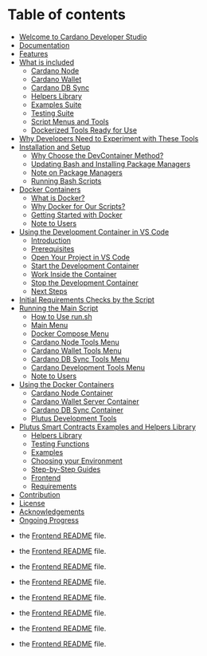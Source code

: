 # Table of contents

* [Welcome to Cardano Developer Studio](README.md)
* [Documentation](README.md#documentation)
* [Features](README.md#features)
* [What is included](docs/README\_INCLUDED.md)
  * [Cardano Node](docs/README\_INCLUDED.md#cardano-node)
  * [Cardano Wallet](docs/README\_INCLUDED.md#cardano-wallet)
  * [Cardano DB Sync](docs/README\_INCLUDED.md#cardano-db-sync)
  * [Helpers Library](docs/README\_INCLUDED.md#helpers-library)
  * [Examples Suite](docs/README\_INCLUDED.md#example-suite)
  * [Testing Suite](docs/README\_INCLUDED.md#testing-suite)
  * [Script Menus and Tools](docs/README\_INCLUDED.md#script-menus-and-tools)
  * [Dockerized Tools Ready for Use](docs/README\_INCLUDED.md#dockerized-tools-ready-for-use)
* [Why Developers Need to Experiment with These Tools](docs/README\_INCLUDED.md#why-developers-need-to-experiment-with-these-tools)
* [Installation and Setup](docs/README\_INSTALLATION.md)
  * [Why Choose the DevContainer Method?](docs/README\_INSTALLATION.md#why-choose-the-devcontainer-method)
  * [Updating Bash and Installing Package Managers](docs/README\_INSTALLATION.md#updating-bash-and-installing-package-managers)
  * [Note on Package Managers](docs/README\_INSTALLATION.md#note-on-package-managers)
  * [Running Bash Scripts](docs/README\_INSTALLATION.md#running-bash-scripts)
* [Docker Containers](docs/README\_DOCKER.md)
  * [What is Docker?](docs/README\_DOCKER.md#what-is-docker)
  * [Why Docker for Our Scripts?](docs/README\_DOCKER.md#why-docker-for-our-scripts)
  * [Getting Started with Docker](docs/README\_DOCKER.md#getting-started-with-docker)
  * [Note to Users](docs/README\_DOCKER.md#note-to-users)
* [Using the Development Container in VS Code](docs/README\_VSCODE.md)
  * [Introduction](docs/README\_VSCODE.md#introduction)
  * [Prerequisites](docs/README\_VSCODE.md#prerequisites)
  * [Open Your Project in VS Code](docs/README\_VSCODE.md#open-your-project-in-vs-code)
  * [Start the Development Container](docs/README\_VSCODE.md#start-the-development-container)
  * [Work Inside the Container](docs/README\_VSCODE.md#work-inside-the-container)
  * [Stop the Development Container](docs/README\_VSCODE.md#stop-the-development-container)
  * [Next Steps](docs/README\_VSCODE.md#next-steps)
* [Initial Requirements Checks by the Script](docs/README\_VSCODE.md#initial-requirements-checks-by-the-script)
* [Running the Main Script](docs/README\_SCRIPT.md)
  * [How to Use run.sh](docs/README\_SCRIPT.md#how-to-use-runsh)
  * [Main Menu](docs/README\_SCRIPT.md#main-menu)
  * [Docker Compose Menu](docs/README\_SCRIPT.md#docker-compose-menu)
  * [Cardano Node Tools Menu](docs/README\_SCRIPT.md#cardano-node-tools-menu)
  * [Cardano Wallet Tools Menu](docs/README\_SCRIPT.md#cardano-wallet-tools-menu)
  * [Cardano DB Sync Tools Menu](docs/README\_SCRIPT.md#cardano-db-sync-tools-menu)
  * [Cardano Development Tools Menu](docs/README\_SCRIPT.md#cardano-development-tools-menu)
  * [Note to Users](docs/README\_SCRIPT.md#note-to-users)
* [Using the Docker Containers](docs/README\_CONTAINERS.md)
  * [Cardano Node Container](docs/README\_CONTAINERS.md#cardano-node-container)
  * [Cardano Wallet Server Container](docs/README\_CONTAINERS.md#cardano-wallet-server-container)
  * [Cardano DB Sync Container](docs/README\_CONTAINERS.md#cardano-db-sync-container)
  * [Plutus Development Tools](docs/README\_CONTAINERS.md#plutus-development-tools)
* [Plutus Smart Contracts Examples and Helpers Library](examples/README.md)
  * [Helpers Library](examples/README.md#helpers-library)
  * [Testing Functions](examples/README.md#testing-functions)
  * [Examples](examples/README.md#examples)
  * [Choosing your Environment](examples/README.md#choosing-your-environment)
  * [Step-by-Step Guides](examples/README.md#step-by-step-guides)
  * [Frontend](./examples/README.md#frontend)
  * [Requirements](examples/README.md#requirements)
* [Contribution](README.md#contribution)
* [License](README.md#license)
* [Acknowledgements](README.md#acknowledgements)
* [Ongoing Progress](README.md#ongoing-progress)


- the [Frontend README](./examples/off2-chain/README.md) file.
- the [Frontend README](./examples/off2\-chain/README.md) file.
- the [Frontend README](/examples/off2-chain/README.md) file.
- the [Frontend README](/examples/off2\-chain/README.md) file.


- the [Frontend README](./examples/Off-chain/README.md) file.
- the [Frontend README](./examples/Off\-chain/README.md) file.
- the [Frontend README](/examples/Off-chain/README.md) file.
- the [Frontend README](/examples/Off\-chain/README.md) file.
